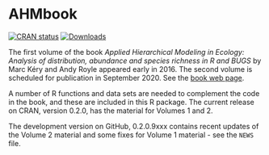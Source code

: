 AHMbook
=======

[![CRAN status](https://www.r-pkg.org/badges/version/AHMbook)](https://cran.r-project.org/web/packages/jagsUI/index.html)
[![Downloads](https://cranlogs.r-pkg.org/badges/last-month/AHMbook)](https://www.r-pkg.org/services)


The first volume of the book *Applied Hierarchical Modeling in Ecology: Analysis of distribution, abundance and species richness in R and BUGS* by Marc Kéry and Andy Royle appeared early in 2016. The second volume is scheduled for publication in September 2020. See the [book web page](http://www.mbr-pwrc.usgs.gov/pubanalysis/keryroylebook/).

A number of R functions and data sets are needed to complement the code in the book, and these are included in this R package. The current release on CRAN, version 0.2.0, has the material for Volumes 1 and 2. 

The development version on GitHub, 0.2.0.9xxx contains recent updates of the Volume 2 material and some fixes for Volume 1 material - see the `NEWS` file.
